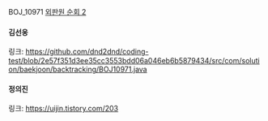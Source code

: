 BOJ_10971 [외판원 순회 2](https://www.acmicpc.net/problem/10971)<br>

#### 김선웅
링크: https://github.com/dnd2dnd/coding-test/blob/2e57f351d3ee35cc3553bdd06a046eb6b5879434/src/com/solution/baekjoon/backtracking/BOJ10971.java

#### 정의진
링크: https://uijin.tistory.com/203
